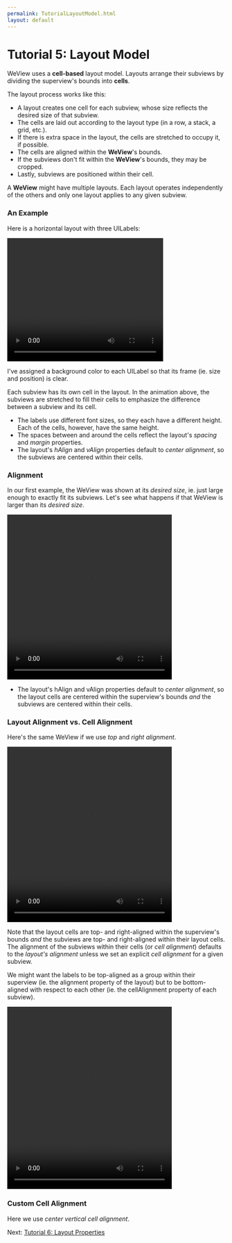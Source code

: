 ```yaml
---
permalink: TutorialLayoutModel.html
layout: default
---
```


# Tutorial 5: Layout Model


<!-- TEMPLATE START -->

WeView uses a **cell-based** layout model.  Layouts arrange their subviews by dividing the superview's bounds into **cells**.  

The layout process works like this:

* A layout creates one cell for each subview, whose size reflects the desired size of that subview.
* The cells are laid out according to the layout type (in a row, a stack, a grid, etc.).
* If there is extra space in the layout, the cells are stretched to occupy it, if possible.
* The cells are aligned within the **WeView**'s bounds.
* If the subviews don't fit within the **WeView**'s bounds, they may be cropped.
* Lastly, subviews are positioned within their cell.

A **WeView** might have multiple layouts.  Each layout operates independently of the others and only one layout applies to any given subview.

### An Example

Here is a horizontal layout with three UILabels:

<video WIDTH="360" HEIGHT="284" AUTOPLAY="true" controls="true" LOOP="true" class="embedded_video" >
<source src="videos/video-46BD45C3-CA8B-4D9D-B7B3-08B828CDC640-27646-00023DDF172A5492.mp4" type="video/mp4" />
<source src="videos/video-46BD45C3-CA8B-4D9D-B7B3-08B828CDC640-27646-00023DDF172A5492.webm" type="video/webm" />
</video>

I've assigned a background color to each UILabel so that its frame (ie. size and position) is clear.

Each subview has its own cell in the layout.  In the animation above, the subviews are stretched to fill their cells to emphasize the difference between a subview and its cell.

* The labels use different font sizes, so they each have a different height.  Each of the cells, however, have the same height.  
* The spaces between and around the cells reflect the layout's _spacing_ and _margin_ properties.
* The layout's _hAlign_ and _vAlign_ properties default to _center alignment_, so the subviews are centered within their cells.

### Alignment

In our first example, the WeView was shown at its _desired size_, ie. just large enough to exactly fit its subviews.  Let's see what happens if that WeView is larger than its _desired size_.

<video WIDTH="380" HEIGHT="380" AUTOPLAY="true" controls="true" LOOP="true" class="embedded_video" >
<source src="videos/video-871E04EA-3AC3-4180-BDEC-56C88298247A-28150-00023EDACA25A175.mp4" type="video/mp4" />
<source src="videos/video-871E04EA-3AC3-4180-BDEC-56C88298247A-28150-00023EDACA25A175.webm" type="video/webm" />
</video>

* The layout's hAlign and vAlign properties default to _center alignment_, so the layout cells are centered within the superview's bounds _and_ the subviews are centered within their cells.

### Layout Alignment vs. Cell Alignment

Here's the same WeView if we use _top_ and _right alignment_.

<video WIDTH="380" HEIGHT="404" AUTOPLAY="true" controls="true" LOOP="true" class="embedded_video" >
<source src="videos/video-1A31F38D-3BFF-4B0C-A491-5250FB71F061-28150-00023EDF739EC382.mp4" type="video/mp4" />
<source src="videos/video-1A31F38D-3BFF-4B0C-A491-5250FB71F061-28150-00023EDF739EC382.webm" type="video/webm" />
</video>

Note that the layout cells are top- and right-aligned within the superview's bounds _and_ the subviews are top- and right-aligned within their layout cells.  The alignment of the subviews within their cells (or _cell alignment_) defaults to the _layout's alignment_ unless we set an explicit _cell alignment_ for a given subview.

We might want the labels to be top-aligned as a group within their superview (ie. the alignment property of the layout) but to be bottom-aligned with respect to each other (ie. the cellAlignment property of each subview).

<video WIDTH="380" HEIGHT="420" AUTOPLAY="true" controls="true" LOOP="true" class="embedded_video" >
<source src="videos/video-7F504DEE-5941-48B1-B8CE-A4DDE80B90DC-28150-00023EE54101B012.mp4" type="video/mp4" />
<source src="videos/video-7F504DEE-5941-48B1-B8CE-A4DDE80B90DC-28150-00023EE54101B012.webm" type="video/webm" />
</video>

### Custom Cell Alignment

Here we use _center vertical cell alignment_.

<!-- TEMPLATE END -->

<p class="nextLink">Next:  <a href="TutorialLayoutProperties.html">Tutorial 6: Layout Properties</a></p>
